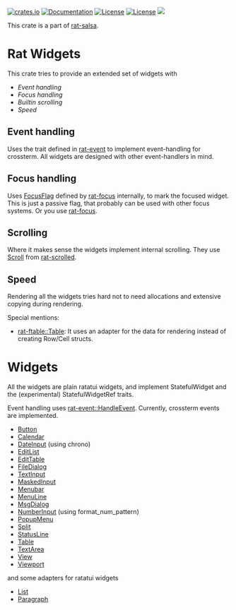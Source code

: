 [![crates.io](https://img.shields.io/crates/v/rat-widget.svg)](https://crates.io/crates/rat-widget)
[![Documentation](https://docs.rs/rat-widget/badge.svg)](https://docs.rs/rat-widget)
[![License](https://img.shields.io/badge/license-MIT-blue.svg)](https://opensource.org/licenses/MIT)
[![License](https://img.shields.io/badge/license-APACHE-blue.svg)](https://www.apache.org/licenses/LICENSE-2.0)
![](https://tokei.rs/b1/github/thscharler/rat-widget)

This crate is a part of [rat-salsa][refRatSalsa].

# Rat Widgets

This crate tries to provide an extended set of widgets with

- *Event handling*
- *Focus handling*
- *Builtin scrolling*
- *Speed*

## Event handling

Uses the trait defined in [rat-event][refRatEvent] to implement
event-handling for crossterm. All widgets are designed with other
event-handlers in mind.

## Focus handling

Uses [FocusFlag][refRatFocusFlag] defined by 
[rat-focus][refRatFocus] internally, to mark the focused widget. 
This is just a passive flag, that probably can be used with other 
focus systems. Or you use [rat-focus][refRatFocus].

## Scrolling

Where it makes sense the widgets implement internal scrolling.
They use [Scroll][refScroll] from [rat-scrolled][refRatScrolled].

## Speed

Rendering all the widgets tries hard not to need allocations and
extensive copying during rendering.

Special mentions:
- [rat-ftable::Table][refRatTable]: It uses an adapter for the data
  for rendering instead of creating Row/Cell structs.

# Widgets

All the widgets are plain ratatui widgets, and implement StatefulWidget and
the (experimental) StatefulWidgetRef traits.

Event handling uses [rat-event::HandleEvent][refRatEvent].
Currently, crossterm events are implemented.

* [Button](https://docs.rs/rat-widget/latest/rat_widget/button/index.html)
* [Calendar](https://docs.rs/rat-widget/latest/rat_widget/calendar/index.html)
* [DateInput](https://docs.rs/rat-widget/latest/rat_widget/date_input/index.html) (using chrono)
* [EditList](https://docs.rs/rat-widget/latest/rat_widget/list/edit/index.html)
* [EditTable](https://docs.rs/rat-widget/latest/rat_widget/table/edit/index.html)
* [FileDialog](https://docs.rs/biosys/rat-widget/latest/rat_widget/file_dialog/index.html)
* [TextInput](https://docs.rs/rat-widget/latest/rat_widget/input/index.html)
* [MaskedInput](https://docs.rs/rat-widget/latest/rat_widget/masked_input/index.html)
* [Menubar](https://docs.rs/rat-widget/latest/rat_widget/menubar/index.html)
* [MenuLine](https://docs.rs/rat-widget/latest/rat_widget/menuline/index.html)
* [MsgDialog](https://docs.rs/rat-widget/latest/rat_widget/msgdialog/index.html)
* [NumberInput](https://docs.rs/rat-widget/latest/rat_widget/number_input/index.html) (using format_num_pattern)
* [PopupMenu](https://docs.rs/rat-widget/latest/rat_widget/popup_menu/index.html)
* [Split](https://docs.rs/rat-widget/latest/rat_widget/splitter/index.html)
* [StatusLine](https://docs.rs/rat-widget/latest/rat_widget/statusline/index.html)
* [Table](https://docs.rs/rat-widget/latest/rat_widget/table/index.html)
* [TextArea](https://docs.rs/rat-widget/latest/rat_widget/textarea/index.html)
* [View](https://docs.rs/rat-widget/latest/rat_widget/view/index.html)
* [Viewport](https://docs.rs/rat-widget/latest/rat_widget/viewport/index.html)

and some adapters for ratatui widgets

* [List](https://docs.rs/rat-widget/latest/rat_widget/list/index.html)
* [Paragraph](https://docs.rs/rat-widget/latest/rat_widget/paragraph/index.html)


[refRatSalsa]: https://docs.rs/rat-salsa/latest/rat_salsa/
[refRatEvent]: https://docs.rs/rat-event
[refRatFocus]: https://docs.rs/rat-focus
[refRatFocusFlag]: https://docs.rs/rat-focus/latest/rat_focus/struct.FocusFlag.html
[refScroll]: https://docs.rs/rat-scrolled/latest/rat_scrolled/struct.Scroll.html
[refRatScrolled]: https://docs.rs/rat-scrolled
[refRatTable]: https://docs.rs/rat-ftable
[refRatTextArea]: https://docs.rs/rat-widget/latest/rat_widget/textarea/index.html

